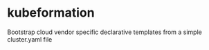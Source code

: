 # kubeformation

Bootstrap cloud vendor specific declarative templates from a simple cluster.yaml file
